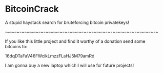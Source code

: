 # BitcoinCrack
A stupid haystack search for bruteforcing bitcoin privatekeys!

-~-~-~-~-~-~-~-~-~-~-~-~-~-~-~-~-~-~-~-~-~-~-~-~-~-~-~-~-~-~-~-~

If you like this little project and find it worthy of a donation send some bitcoins to:

16dqDTaFaV46FWcikLmzzFLaHJ5M79amRd

I am gonna buy a new laptop which I will use for future projects!
